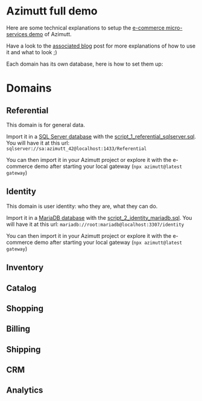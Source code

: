 # Azimutt full demo

Here are some technical explanations to setup the [e-commerce micro-services demo](https://azimutt.app/fe9aef15-febe-490b-a631-225367749278/91395eb9-bd5d-4205-a8d6-d03bd1968ec4) of Azimutt.

Have a look to the [associated blog](https://azimutt.app/blob/ecommerce-database-with-microservices-demo) post for more explanations of how to use it and what to look ;)

Each domain has its own database, here is how to set them up:

# Domains

## Referential

This domain is for general data.

Import it in a [SQL Server database](../../libs/connector-sqlserver/README.md#local-setup) with the [script_1_referential_sqlserver.sql](script_1_referential_sqlserver.sql).
You will have it at this url: `sqlserver://sa:azimutt_42@localhost:1433/Referential`

You can then import it in your Azimutt project or explore it with the e-commerce demo after starting your local gateway (`npx azimutt@latest gateway`)

## Identity

This domain is user identity: who they are, what they can do.

Import it in a [MariaDB database](../../libs/connector-mariadb/README.md#local-setup) with the [script_2_identity_mariadb.sql](script_2_identity_mariadb.sql).
You will have it at this url: `mariadb://root:mariadb@localhost:3307/identity`

You can then import it in your Azimutt project or explore it with the e-commerce demo after starting your local gateway (`npx azimutt@latest gateway`)

## Inventory
## Catalog
## Shopping
## Billing
## Shipping
## CRM
## Analytics
